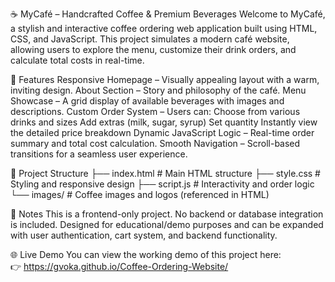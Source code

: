☕ MyCafé – Handcrafted Coffee & Premium Beverages
Welcome to MyCafé, a stylish and interactive coffee ordering web application built using HTML, CSS, and JavaScript. This project simulates a modern café website, allowing users to explore the menu, customize their drink orders, and calculate total costs in real-time.

🌟 Features
Responsive Homepage – Visually appealing layout with a warm, inviting design.
About Section – Story and philosophy of the café.
Menu Showcase – A grid display of available beverages with images and descriptions.
Custom Order System – Users can:
Choose from various drinks and sizes
Add extras (milk, sugar, syrup)
Set quantity
Instantly view the detailed price breakdown
Dynamic JavaScript Logic – Real-time order summary and total cost calculation.
Smooth Navigation – Scroll-based transitions for a seamless user experience.

📁 Project Structure
├── index.html        # Main HTML structure
├── style.css         # Styling and responsive design
├── script.js         # Interactivity and order logic
└── images/           # Coffee images and logos (referenced in HTML)

📌 Notes
This is a frontend-only project. No backend or database integration is included.
Designed for educational/demo purposes and can be expanded with user authentication, cart system, and backend functionality.

 🌐 Live Demo
You can view the working demo of this project here:  
👉 https://gvoka.github.io/Coffee-Ordering-Website/
